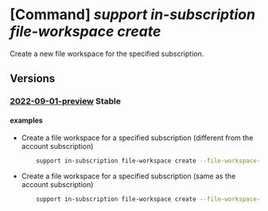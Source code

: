 # [Command] _support in-subscription file-workspace create_

Create a new file workspace for the specified subscription.

## Versions

### [2022-09-01-preview](/Resources/mgmt-plane/L3N1YnNjcmlwdGlvbnMve30vcHJvdmlkZXJzL21pY3Jvc29mdC5zdXBwb3J0L2ZpbGV3b3Jrc3BhY2VzL3t9/2022-09-01-preview.xml) **Stable**

<!-- mgmt-plane /subscriptions/{}/providers/microsoft.support/fileworkspaces/{} 2022-09-01-preview -->

#### examples

- Create a file workspace for a specified subscription (different from the account subscription)
    ```bash
        support in-subscription file-workspace create --file-workspace-name "TestWorkspaceName" --subscription "TestSubscription"
    ```

- Create a file workspace for a specified subscription (same as the account subscription)
    ```bash
        support in-subscription file-workspace create --file-workspace-name "TestWorkspaceName"
    ```
